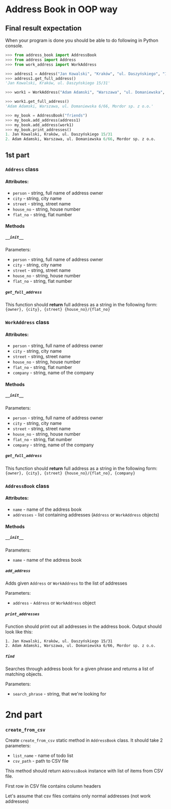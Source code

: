 # Address Book in OOP way

## Final result expectation

When your program is done you should be able to do following in Python console.

```python
>>> from address_book import AddressBook
>>> from address import Address
>>> from work_address import WorkAddress

>>> address1 = Address("Jan Kowalski", "Kraków", "ul. Daszyńskiego", "15", "31")
>>> address1.get_full_address()
'Jan Kowalski, Kraków, ul. Daszyńskiego 15/31'

>>> work1 = WorkAddress("Adam Adamski", "Warszawa", "ul. Domaniewska", "6", "66", "Mordor sp. z o.o.")

>>> work1.get_full_address()
'Adam Adamski, Warszawa, ul. Domaniewska 6/66, Mordor sp. z o.o.'

>>> my_book = AddressBook("friends")
>>> my_book.add_address(address1)
>>> my_book.add_address(work1)
>>> my_book.print_addresses()
1. Jan Kowalski, Kraków, ul. Daszyńskiego 15/31
2. Adam Adamski, Warszawa, ul. Domaniewska 6/66, Mordor sp. z o.o.
```

## 1st part

### `Address` class

#### Attributes:

* `person` - string, full name of address owner
* `city` - string, city name
* `street` - string, street name
* `house_no` - string, house number
* `flat_no` - string, flat number

#### Methods

##### `__init__`

Parameters:
* `person` - string, full name of address owner
* `city` - string, city name
* `street` - string, street name
* `house_no` - string, house number
* `flat_no` - string, flat number

##### `get_full_address`

This function should __return__ full address as a string in the following form:
`{owner}, {city}, {street} {house_no}/{flat_no}`

### `WorkAddress` class

#### Attributes:

* `person` - string, full name of address owner
* `city` - string, city name
* `street` - string, street name
* `house_no` - string, house number
* `flat_no` - string, flat number
* `company` - string, name of the company

#### Methods

##### `__init__`

Parameters:
* `person` - string, full name of address owner
* `city` - string, city name
* `street` - string, street name
* `house_no` - string, house number
* `flat_no` - string, flat number
* `company` - string, name of the company

##### `get_full_address`

This function should __return__ full address as a string in the following form:
`{owner}, {city}, {street} {house_no}/{flat_no}, {company}`

### `AddressBook` class

#### Attributes:

* `name` - name of the address book
* `addresses` - list containing addresses (`Address` or `WorkAddress` objects)

#### Methods

##### `__init__`

Parameters:
* `name` - name of the address book

##### `add_address`
Adds given `Address` or `WorkAddress` to the list of addresses

Parameters:
* `address` - `Address` or `WorkAddress` object

##### `print_addresses`

Function should print out all addresses in the address book. Output should look like this:
```
1. Jan Kowalski, Kraków, ul. Daszyńskiego 15/31
2. Adam Adamski, Warszawa, ul. Domaniewska 6/66, Mordor sp. z o.o.
```

##### `find`
Searches through address book for a given phrase and returns a list of matching objects.

Parameters:
* `search_phrase` - string, that we're looking for


# 2nd part
### `create_from_csv`

Create `create_from_csv` static method in `AddressBook` class. It should take
2 parameters:

* `list_name` - name of todo list
* `csv_path` - path to CSV file

This method should return `AddressBook` instance with list of items from
CSV file.

First row in CSV file contains column headers

Let's assume that csv files contains only normal addresses (not work addresses)
